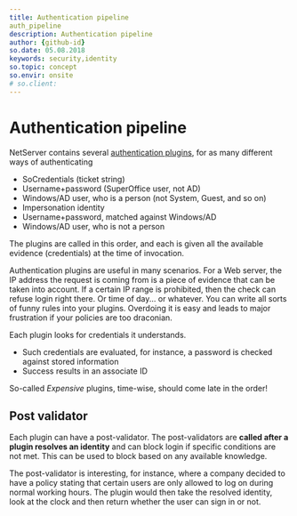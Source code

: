 ```yaml
---
title: Authentication pipeline
auth_pipeline
description: Authentication pipeline
author: {github-id}
so.date: 05.08.2018
keywords: security,identity
so.topic: concept
so.envir: onsite
# so.client:
---
```


# Authentication pipeline

NetServer contains several [authentication plugins][1], for as many different ways of authenticating

* SoCredentials (ticket string)
* Username+password (SuperOffice user, not AD)
* Windows/AD user, who is a person (not System, Guest, and so on)
* Impersonation identity
* Username+password, matched against Windows/AD
* Windows/AD user, who is not a person

The plugins are called in this order, and each is given all the available evidence (credentials) at the time of invocation.

Authentication plugins are useful in many scenarios. For a Web server, the IP address the request is coming from is a piece of evidence that can be taken into account. If a certain IP range is prohibited, then the check can refuse login right there. Or time of day... or whatever. You can write all sorts of funny rules into your plugins. Overdoing it is easy and leads to major frustration if your policies are too draconian.

Each plugin looks for credentials it understands.

* Such credentials are evaluated, for instance, a password is checked against stored information
* Success results in an associate ID

So-called *Expensive* plugins, time-wise, should come late in the order!

## Post validator

Each plugin can have a post-validator. The post-validators are **called after a plugin resolves an identity** and can block login if specific conditions are not met. This can be used to block based on any available knowledge.

The post-validator is interesting, for instance, where a company decided to have a policy stating that certain users are only allowed to log on during normal working hours. The plugin would then take the resolved identity, look at the clock and then return whether the user can sign in or not.

<!-- Referenced links -->
[1]: plugins.md
